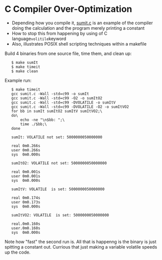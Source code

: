 # C Compiler Over-Optimization

* Depending how you compile it, [sumit.c](sumit.c) is an example of the compiler
  doing the calculation and the program merely printing a constant
* How to stop this from happening by using of C language`volitile`keyword
* Also, illustrates POSIX shell scripting techniques within a makefile

Build 4 binaries from one source file, time them, and clean up:

```
   $ make sumIt
   $ make timeit
   $ make clean
```

Example run:

```
   $ make timeit
   gcc sumit.c -Wall -std=c99 -o sumIt
   gcc sumit.c -Wall -std=c99 -O2 -o sumItO2
   gcc sumit.c -Wall -std=c99 -DVOLATILE -o sumItV
   gcc sumit.c -Wall -std=c99 -DVOLATILE -O2 -o sumItVO2
   for bb in sumIt sumItO2 sumItV sumItVO2;\
   do\
       echo -ne "\n$bb: ";\
       time ./$bb;\
   done

   sumIt: VOLATILE not set: 5000000050000000

   real 0m0.266s
   user 0m0.266s
   sys  0m0.000s

   sumItO2: VOLATILE not set: 5000000050000000

   real 0m0.001s
   user 0m0.001s
   sys  0m0.000s

   sumItV: VOLATILE  is set: 5000000050000000

   real 0m0.174s
   user 0m0.173s
   sys  0m0.000s

   sumItVO2: VOLATILE  is set: 5000000050000000

   real.0m0.160s
   user.0m0.160s
   sys  0m0.000s
```

Note how "fast" the second run is.  All that is happenng
is the binary is just spitting a constant out.  Currious
that just making a variable volatile speeds up the code.
